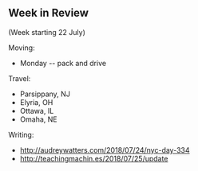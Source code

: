 ## Week in Review

(Week starting 22 July)

Moving:
* Monday -- pack and drive

Travel:
* Parsippany, NJ
* Elyria, OH
* Ottawa, IL
* Omaha, NE

Writing:
* http://audreywatters.com/2018/07/24/nyc-day-334
* http://teachingmachin.es/2018/07/25/update
